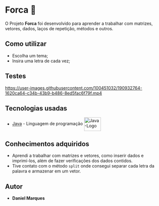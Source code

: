# Forca 🚀
O Projeto **Forca** foi desenvolvido para aprender a trabalhar com matrizes, vetores, dados, laços de repetição, métodos e outros.

## Como utilizar<br>
  * Escolha um tema;<br>
  * Insira uma letra de cada vez; 
  
## Testes<br>

https://user-images.githubusercontent.com/100451032/190932764-1620ca64-c34b-43b9-b486-8ed5fac6f79f.mp4

## Tecnologias usadas<br>
* [Java](https://www.oracle.com/java/technologies/downloads/#jdk18-windows) - Linguagem de programação <img align="center" alt="Java-Logo" height="45" width="55" src="https://cdn.jsdelivr.net/gh/devicons/devicon/icons/java/java-original-wordmark.svg"/>

## Conhecimentos adquiridos<br>
  * Aprendi a trabalhar com matrizes e vetores, como inserir dados e imprimí-los, além de fazer verificações dos dados contidos. 
  * Tive contato com o método ``split`` onde consegui separar cada letra da palavra e armazenar em um vetor.

## Autor
* **Daniel Marques**
  
